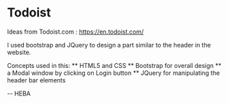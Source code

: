 # Todoist
Ideas from Todoist.com : https://en.todoist.com/ 

I used bootstrap and JQuery to design a part similar to the header in the website. 

Concepts used in this: 
  ** HTML5 and CSS
  ** Bootstrap for overall design
  ** a Modal window by clicking on Login button 
  ** JQuery for manipulating the header bar elements 
  
  
  -- HEBA
